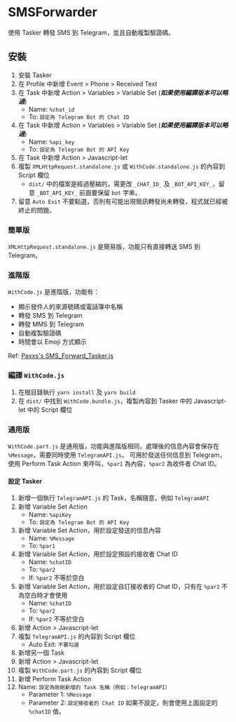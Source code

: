 # SMSForwarder

使用 Tasker 轉發 SMS 到 Telegram，並且自動複製驗證碼。

## 安裝

1. 安裝 Tasker
2. 在 Profile 中新增 Event > Phone > Received Text
3. 在 Task 中新增 Action > Variables > Variable Set (_**如果使用編譯版本可以略過**_)
    - Name: `%chat_id`
    - To: `設定為 Telegram Bot 的 Chat ID`
4. 在 Task 中新增 Action > Variables > Variable Set (_**如果使用編譯版本可以略過**_)
    - Name: `%api_key`
    - To: `設定為 Telegram Bot 的 API Key`
5. 在 Task 中新增 Action > Javascript-let
6. 複製 `XMLHttpRequest.standalone.js` 或 `WithCode.standalone.js` 的內容到 Script 欄位
    - `dist/` 中的檔案是經過壓縮的，需更改 `_CHAT_ID_` 及 `_BOT_API_KEY_`，留意 `_BOT_API_KEY_` 前面要保留 `bot` 字串。
7. 留意 `Auto Exit` 不要點選，否則有可能出現簡訊轉發尚未轉發，程式就已經被終止的問題。

### 簡單版

`XMLHttpRequest.standalone.js` 是簡易版，功能只有直接轉送 SMS 到 Telegram。

### 進階版

`WithCode.js` 是進階版，功能有：

- 顯示發件人的來源號碼或電話簿中名稱
- 轉發 SMS 到 Telegram
- 轉發 MMS 到 Telegram
- 自動複製驗證碼
- 時間會以 Emoji 方式顯示

Ref: [Paxxs's SMS_Forward_Tasker.js](https://gist.github.com/Paxxs/3bd1a694d8101054b6e04389d694c5e4)

### 編譯 `WithCode.js`
1. 在根目錄執行 `yarn install` 及 `yarn build`
2. 在 `dist/` 中找到 `WithCode.bundle.js`，複製內容到 Tasker 中的 Javascript-let 中的 Script 欄位

### 通用版

`WithCode.part.js` 是通用版，功能與進階版相同，處理後的信息內容會保存在 `%Message`，需要同時使用 `TelegramAPI.js`。
可用於發送任何信息到 Telegram，使用 Perform Task Action 來呼叫，`%par1` 為內容，`%par2` 為收件者 Chat ID。

#### 設定 Tasker

1. 新增一個執行 `TelegramAPI.js` 的 Task，名稱隨意，例如 `TelegramAPI`
2. 新增 Variable Set Action
   - Name: `%apiKey`
   - To: `設定為 Telegram Bot 的 API Key`
3. 新增 Variable Set Action，用於設定發送的信息內容
   - Name: `%Message`
   - To: `%par1`
4. 新增 Variable Set Action，用於設定預設的接收者 Chat ID
   - Name: `%chatID`
   - To: `%par2`
   - If: `%par2` 不等於空白
5. 新增 Variable Set Action，用於設定自訂接收者的 Chat ID，只有在 `%par2` 不為空白時才會使用
   - Name: `%chatID`
   - To: `%par2`
   - If: `%par2` 不等於空白
6. 新增 Action > Javascript-let
7. 複製 `TelegramAPI.js` 的內容到 Script 欄位
   - Auto Exit: `不要勾選`
8. 新增另一個 Task
9. 新增 Action > Javascript-let
10. 複製 `WithCode.part.js` 的內容到 Script 欄位
11. 新增 Perform Task Action
12. Name: `設定為剛剛新增的 Task 名稱（例如：TelegramAPI）`
    - Parameter 1: `%Message`
    - Parameter 2: `設定接收者的 Chat ID` 如果不設定，則會使用上面設定的 `%chatID` 值。